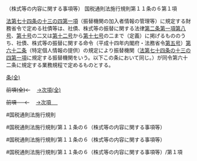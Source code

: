 （株式等の内容に関する事項等）
国税通則法施行規則第１１条の６第１項

[法第七十四条の十三の四第一項](国税通則法＿＿＿＿＿第７４条の１３の４第１項)（振替機関の加入者情報の管理等）に規定する財務省令で定める社債等は、社債、株式等の振替に関する法律[第二条第一項第八号](国税通則法施行規則＿第２条第１項第８号)、[第十号](国税通則法施行規則＿第１１条の６第１項第１０号)の二又は[第十二号](国税通則法施行規則＿第１１条の６第１項第１２号)から[第十七号](国税通則法施行規則＿第１１条の６第１項第１７号)の二まで（定義）に掲げるもののうち、社債、株式等の振替に関する命令（平成十四年内閣府・法務省令[第五号](国税通則法施行規則＿第１１条の６第１項第５号)）[第六十二条](国税通則法施行規則＿第６２条第１項)（特定個人情報の提供）の規定により振替機関（[法第七十四条の十三の四第一項](国税通則法＿＿＿＿＿第７４条の１３の４第１項)に規定する振替機関をいう。以下この条において同じ。）が同令第六十二条に規定する業務規程で定めるものとする。

[条(全)](国税通則法施行規則＿第１１条の６_.md)

~~前項(全)←~~　  [→次項(全)](国税通則法施行規則＿第１１条の６第２項_.md)

~~前項 　 ←~~　  [→次項 　 ](国税通則法施行規則＿第１１条の６第２項.md)



#国税通則法施行規則

#国税通則法施行規則/第１１条の６（株式等の内容に関する事項等）

#国税通則法施行規則/第１１条の６（株式等の内容に関する事項等）

#国税通則法施行規則/第１１条の６（株式等の内容に関する事項等）/第１項

